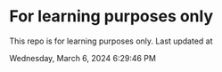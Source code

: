 # For learning purposes only
This repo is for learning purposes only.
Last updated at

Wednesday, March 6, 2024 6:29:46 PM

